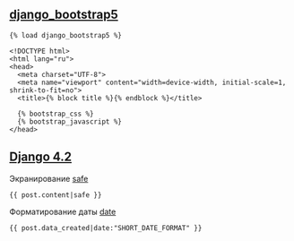 ## [django_bootstrap5](https://django-bootstrap5.readthedocs.io/en/latest/index.html)
```cfgrlanguage
{% load django_bootstrap5 %}

<!DOCTYPE html>
<html lang="ru">
<head>
  <meta charset="UTF-8">
  <meta name="viewport" content="width=device-width, initial-scale=1, shrink-to-fit=no">
  <title>{% block title %}{% endblock %}</title>
  
  {% bootstrap_css %}
  {% bootstrap_javascript %}
</head>
```


## [Django 4.2]()

Экранирование [safe](https://docs.djangoproject.com/en/4.2/ref/templates/builtins/#safe)

```
{{ post.content|safe }}
```

Форматирование даты [date](https://docs.djangoproject.com/en/4.2/ref/templates/builtins/#date)
```
{{ post.data_created|date:"SHORT_DATE_FORMAT" }}
```
